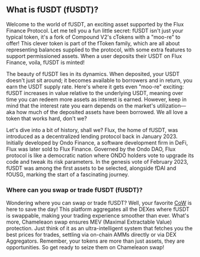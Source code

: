<h2>What is fUSDT (fUSDT)?</h2>
<p>Welcome to the world of fUSDT, an exciting asset supported by the Flux Finance Protocol. Let me tell you a fun little secret: fUSDT isn't just your typical token, it's a fork of Compound V2's cTokens with a "moo-re" to offer! This clever token is part of the fToken family, which are all about representing balances supplied to the protocol, with some extra features to support permissioned assets. When a user deposits their USDT on Flux Finance, voila, fUSDT is minted!</p>

<p>The beauty of fUSDT lies in its dynamics. When deposited, your USDT doesn't just sit around; it becomes available to borrowers and in return, you earn the USDT supply rate. Here's where it gets even "moo-re" exciting: fUSDT increases in value relative to the underlying USDT, meaning over time you can redeem more assets as interest is earned. However, keep in mind that the interest rate you earn depends on the market's utilization—aka how much of the deposited assets have been borrowed. We all love a token that works hard, don't we?</p>

<p>Let's dive into a bit of history, shall we? Flux, the home of fUSDT, was introduced as a decentralized lending protocol back in January 2023. Initially developed by Ondo Finance, a software development firm in DeFi, Flux was later sold to Flux Finance. Governed by the Ondo DAO, Flux protocol is like a democratic nation where ONDO holders vote to upgrade its code and tweak its risk parameters. In the genesis vote of February 2023, fUSDT was among the first assets to be selected, alongside fDAI and fOUSG, marking the start of a fascinating journey.</p>

<h3>Where can you swap or trade fUSDT (fUSDT)?</h3>
<p>Wondering where you can swap or trade fUSDT? Well, your favorite <a href="https://swap.cow.fi/" target="_blank" rel="noopener">CoW</a> is here to save the day! This platform aggregates all the DEXes where fUSDT is swappable, making your trading experience smoother than ever. What's more, Chameleaon swap ensures MEV (Maximal Extractable Value) protection. Just think of it as an ultra-intelligent system that fetches you the best prices for trades, settling via on-chain AMMs directly or via DEX Aggregators. Remember, your tokens are more than just assets, they are opportunities. So get ready to seize them on Chameleaon swap!</p>
